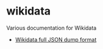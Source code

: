 # wikidata

Various documentation for Wikidata

- [Wikidata full JSON dump format](https://github.com/TorbenRahbekKoch/wikidata/blob/master/Wikidata%20Json%20Format.md)

